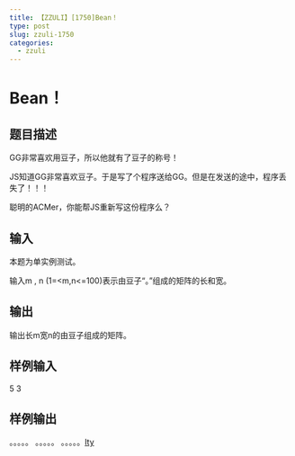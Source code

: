 ```yaml
---
title: 【ZZULI】[1750]Bean！
type: post
slug: zzuli-1750
categories:
  - zzuli
---
```


# Bean！

## 题目描述

GG非常喜欢用豆子，所以他就有了豆子的称号！

JS知道GG非常喜欢豆子。于是写了个程序送给GG。但是在发送的途中，程序丢失了！！！

聪明的ACMer，你能帮JS重新写这份程序么？

## 输入

本题为单实例测试。

输入m , n (1=<m,n<=100)表示由豆子“。”组成的矩阵的长和宽。

## 输出

输出长m宽n的由豆子组成的矩阵。

## 样例输入

5 3

## 样例输出

。。。。。
。。。。。
。。。。。[Ity](https://web.archive.org/web/20210228035830/http://acm.zzuli.edu.cn/problemset.php?search=Ity)
